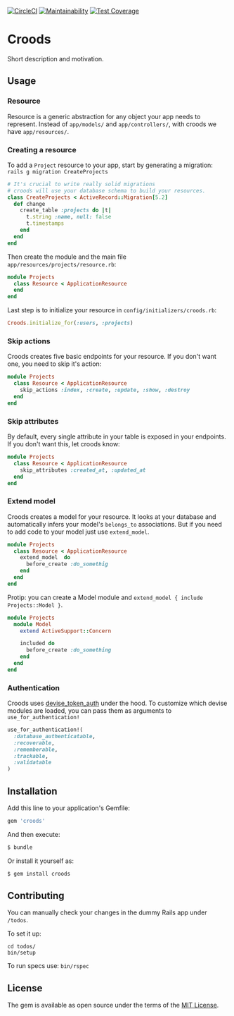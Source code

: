 [![CircleCI](https://circleci.com/gh/SeasonedSoftware/croods-rails.svg?style=svg)](https://circleci.com/gh/SeasonedSoftware/croods-rails)
[![Maintainability](https://api.codeclimate.com/v1/badges/5531c26549b427684578/maintainability)](https://codeclimate.com/github/SeasonedSoftware/croods-rails/maintainability)
[![Test Coverage](https://api.codeclimate.com/v1/badges/5531c26549b427684578/test_coverage)](https://codeclimate.com/github/SeasonedSoftware/croods-rails/test_coverage)

# Croods
Short description and motivation.

## Usage
### Resource
Resource is a generic abstraction for any object your app needs to represent. Instead of `app/models/` and `app/controllers/`, with croods we have `app/resources/`.

### Creating a resource
To add a `Project` resource to your app, start by generating a migration:
```rails g migration CreateProjects```

``` ruby
# It's crucial to write really solid migrations
# croods will use your database schema to build your resources.
class CreateProjects < ActiveRecord::Migration[5.2]
  def change
    create_table :projects do |t|
      t.string :name, null: false
      t.timestamps
    end
  end
end
```
Then create the module and the main file `app/resources/projects/resource.rb`:
```ruby 
module Projects
  class Resource < ApplicationResource
  end
end
```

Last step is to initialize your resource in `config/initializers/croods.rb`:
```ruby
Croods.initialize_for(:users, :projects)
```

### Skip actions
Croods creates five basic endpoints for your resource. If you don't want one, you need to skip it's action:
```ruby
module Projects
  class Resource < ApplicationResource
    skip_actions :index, :create, :update, :show, :destroy
  end
end
```
### Skip attributes
By default, every single attribute in your table is exposed in your endpoints. If you don't want this, let croods know:
```ruby
module Projects
  class Resource < ApplicationResource
    skip_attributes :created_at, :updated_at
  end
end
```

### Extend model
Croods creates a model for your resource. It looks at your database and automatically infers your model's `belongs_to` associations. But if you need to add code to your model just use `extend_model`.
```ruby
module Projects
  class Resource < ApplicationResource
    extend_model  do
      before_create :do_somethig
    end
  end
end
```

Protip: you can create a Model module and `extend_model { include Projects::Model }`.
```ruby
module Projects
  module Model
    extend ActiveSupport::Concern

    included do
      before_create :do_something
    end
  end
end
```
### Authentication
Croods uses [devise_token_auth](https://github.com/lynndylanhurley/devise_token_auth) under the hood.
To customize which devise modules are loaded, you can pass them as arguments to `use_for_authentication!`
```ruby
use_for_authentication!(
  :database_authenticatable,
  :recoverable,
  :rememberable,
  :trackable,
  :validatable
)
```
## Installation
Add this line to your application's Gemfile:

```ruby
gem 'croods'
```

And then execute:
```bash
$ bundle
```

Or install it yourself as:
```bash
$ gem install croods
```


## Contributing

You can manually check your changes in the dummy Rails app under `/todos`.

To set it up:
```
cd todos/
bin/setup
```

To run specs use:
```bin/rspec```

## License
The gem is available as open source under the terms of the [MIT License](https://opensource.org/licenses/MIT).

